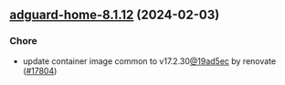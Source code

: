 

## [adguard-home-8.1.12](https://github.com/truecharts/charts/compare/adguard-home-8.1.11...adguard-home-8.1.12) (2024-02-03)

### Chore



- update container image common to v17.2.30[@19ad5ec](https://github.com/19ad5ec) by renovate ([#17804](https://github.com/truecharts/charts/issues/17804))